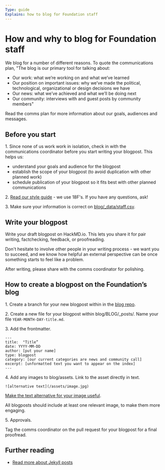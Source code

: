 ```yaml
---
Type: guide
Explains: how to blog for Foundation staff
---
```


# How and why to blog for Foundation staff

We blog for a number of different reasons. To quote the communications plan, "The blog is our primary tool for talking about:

* Our work: what we’re working on and what we’ve learned
* Our position on important issues: why we’ve made the political, technological, organizational or design decisions we have
* Our news: what we’ve achieved and what we’ll be doing next
* Our community: interviews with and guest posts by community members"

Read the comms plan for more information about our goals, audiences and messages.

## Before you start

1\. Since none of us work work in isolation, check in with the communications coordinator before you start writing your blogpost. This helps us:

* understand your goals and audience for the blogpost
* establish the scope of your blogpost (to avoid duplication with other planned work)
* schedule publication of your blogpost so it fits best with other planned communications

2\. [Read our style guide](https://content-guide.18f.gov/) - we use 18F's. If you have any questions, ask!

3\. Make sure your information is correct on [blog/_data/staff.csv](https://github.com/publiccodenet/blog/blob/develop/_data/staff.csv).

## Write your blogpost

Write your draft blogpost on HackMD.io. This lets you share it for pair writing, factchecking, feedback, or proofreading.

Don't hesitate to involve other people in your writing process - we want you to succeed, and we know how helpful an external perspective can be once something starts to feel like a problem.

After writing, please share with the comms coordinator for polishing.

## How to create a blogpost on the Foundation’s blog

1\. Create a branch for your new blogpost within in the [blog repo](https://github.com/publiccodenet/blog).

2\. Create a new file for your blogpost within blog/BLOG/_posts/. Name your file  ```YEAR-MONTH-DAY-title.md```.

3\. Add the frontmatter.
```
---
title:  "Title”
date: YYYY-MM-DD
author: [put your name]
type: blogpost
category: [our current categories are news and community call]
excerpt: [unformatted text you want to appear on the index]
---
```

4\. Add any images to blog/assets. Link to the asset directly in text.

```
![alternative text](/assets/image.jpg)
```

[Make the text alternative for your image useful](https://www.w3.org/WAI/tips/writing/#write-meaningful-text-alternatives-for-images).

All blogposts should include at least one relevant image, to make them more engaging.

5\. Approvals.

Tag the comms coordinator on the pull request for your blogpost for a final proofread.

## Further reading

* [Read more about Jekyll posts](https://jekyllrb.com/docs/posts/)
